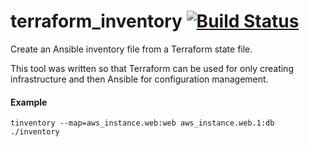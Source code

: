 terraform_inventory [![Build Status](https://travis-ci.org/bandwidthcom/terraform-inventory.svg)](https://travis-ci.org/bandwidthcom/terraform-inventory)
=========

Create an Ansible inventory file from a Terraform state file.

This tool was written so that Terraform can be used for only creating infrastructure and then Ansible for configuration management.

#### Example
```
tinventory --map=aws_instance.web:web aws_instance.web.1:db ./inventory
```
